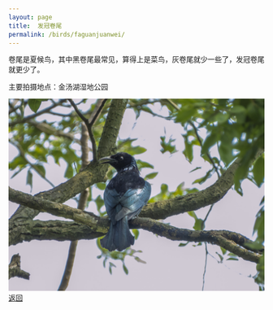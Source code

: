 ```yaml
---
layout: page
title: 	发冠卷尾
permalink: /birds/faguanjuanwei/
---
```

卷尾是夏候鸟，其中黑卷尾最常见，算得上是菜鸟，灰卷尾就少一些了，发冠卷尾就更少了。

主要拍摄地点：金汤湖湿地公园

![](../picture/发冠卷尾/DSCN0188-NRW_DxO_DeepPRIME.jpg)
[返回](../../)